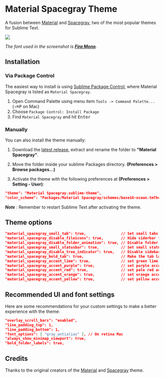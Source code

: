 # Material Spacegray Theme
A fusion between [Material](https://github.com/equinusocio/material-theme) and [Spacegray](https://github.com/kkga/spacegray), two of the most popular themes for Sublime Text.

![](https://raw.githubusercontent.com/saadq/Material-Spacegray/master/screenshots/Material-Spacegray.png?token=AFamZkMOMtkS--ADNagQYSBQuN9JJ3eJks5Vx7zKwA%3D%3D)

*The font used in the screenshot is [__Fira Mono__](https://mozilla.github.io/Fira/).*

## Installation

### Via Package Control

The easiest way to install is using [Sublime Package Control](https://sublime.wbond.net), where Material Spacegray is listed as `Material Spacegray`.

1. Open Command Palette using menu item `Tools -> Command Palette...` (<kbd>⇧</kbd><kbd>⌘</kbd><kbd>P</kbd> on Mac)
2. Choose `Package Control: Install Package`
3. Find `Material Spacegray` and hit <kbd>Enter</kbd>


### Manually

You can also install the theme manually:

1. Download the [latest release](https://github.com/saadq/Material-Spacegray/releases/latest), extract and rename the folder to **"Material Spacegray"**.

2. Move the folder inside your sublime Packages directory. **(Preferences > Browse packages...)**

3. Activate the theme with the following preferences at  **(Preferences > Setting - User)**:

```json
"theme": "Material Spacegray.sublime-theme",
"color_scheme": "Packages/Material Spacegray/schemes/base16-ocean.tmTheme",
```

***Note*** : Remember to restart Sublime Text after activating the theme.

## Theme options

```json
"material_spacegray_small_tab": true,                // Set small tabs
"material_spacegray_disable_fileicons": true,        // Hide siderbar file type icons
"material_spacegray_disable_folder_animation": true, // Disable folder animation
"material_spacegray_small_statusbar": true,          // Set small status bar
"material_spacegray_disable_tree_indicator": true,   // Disable sidebar file indicator
"material_spacegray_bold_tab": true,                 // Make the tab labels bolder
"material_spacegray_accent_lime": true,              // set green lime accent color
"material_spacegray_accent_purple": true,            // set purple accent color
"material_spacegray_accent_red": true,               // set pale red accent color
"material_spacegray_accent_orange": true,            // set orange accent color
"material_spacegray_accent_yellow": true,            // set yellow accent color
```

## Recommended UI and font settings
Here are some recommendations for your custom settings to make a better experience with the theme:

```json
"overlay_scroll_bars": "enabled",
"line_padding_top": 1,
"line_padding_bottom": 1,
"font_options": [ "gray_antialias" ], // On retina Mac
"always_show_minimap_viewport": true,
"bold_folder_labels": true,
```

## Credits
Thanks to the original creators of the [Material](https://github.com/equinusocio/material-theme) and [Spacegray](https://github.com/kkga/spacegray) theme.
